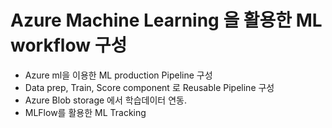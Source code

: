# Azure Machine Learning 을 활용한 ML workflow 구성
- Azure ml을 이용한 ML production Pipeline 구성
- Data prep, Train, Score component 로 Reusable Pipeline 구성
- Azure Blob storage 에서 학습데이터 연동.  
- MLFlow를 활용한 ML Tracking
